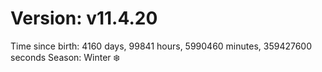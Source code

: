# Version: v11.4.20
Time since birth: 4160 days, 99841 hours, 5990460 minutes, 359427600 seconds
Season: Winter ❄️
